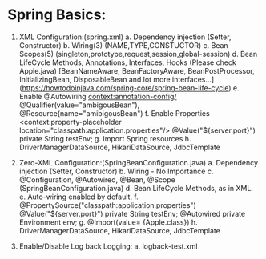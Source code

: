 Spring Basics:
==============
1. XML Configuration:(spring.xml)
	a. Dependency injection (Setter, Constructor)
	b. Wiring(3) (NAME,TYPE,CONSTUCTOR)
	c. Bean Scopes(5) (singleton,prototype,request,session,global-session)
	d. Bean LifeCycle Methods, Annotations, Interfaces, Hooks (Please check Apple.java)
		[BeanNameAware, BeanFactoryAware, BeanPostProcessor, InitializingBean, DisposableBean and lot more interfaces...]
		(https://howtodoinjava.com/spring-core/spring-bean-life-cycle)
	e. Enable @Autowiring <context:annotation-config/>
		@Qualifier(value="ambigousBean"), @Resource(name="amibigousBean")
	f. Enable Properties <context:property-placeholder location="classpath:application.properties"/>
		@Value("${server.port}") private String testEnv;
	g. Import Spring resources <import resource="spring2.xml"/>
	h. DriverManagerDataSource, HikariDataSource, JdbcTemplate

2. Zero-XML Configuration:(SpringBeanConfiguration.java)
	a. Dependency injection (Setter, Constructor)
	b. Wiring - No Importance
	c. @Configuration, @Autowired, @Bean, @Scope (SpringBeanConfiguration.java)
	d. Bean LifeCycle Methods, as in XML.
	e. Auto-wiring enabled by default.
	f. @PropertySource("classpath:application.properties")
		@Value("${server.port}") private String testEnv;
		@Autowired private Environment env;
	g. @Import(value= {Apple.class})
	h. DriverManagerDataSource, HikariDataSource, JdbcTemplate
	
3. Enable/Disable Log back Logging:
	a. logback-test.xml
	